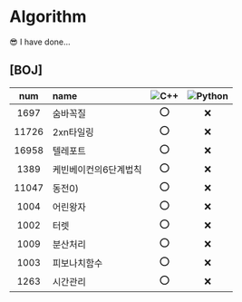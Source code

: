 # Algorithm

😎 I have done...  
## [BOJ]  
|num|name|![C++](https://img.shields.io/badge/-C++-00599C?style=plastic&logo=c)|![Python](https://img.shields.io/badge/-Python-8fcfd1?style=plastic&logo=Python)|
|:---:|:---|:---:|:---:|  
|1697|숨바꼭질|⭕|❌|  
|11726|2xn타일링|⭕|❌|  
|16958|텔레포트|⭕|❌|  
|1389|케빈베이컨의6단계법칙|⭕|❌|  
|11047|동전0)|⭕|❌|  
|1004|어린왕자|⭕|❌|  
|1002|터렛|⭕|❌|  
|1009|분산처리|⭕|❌|  
|1003|피보나치함수|⭕|❌|  
|1263|시간관리|⭕|❌|  